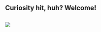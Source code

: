 ##  Curiosity hit, huh? Welcome!
<div style="display: inline_block"><br> 
<div> 
  <a href="https://www.linkedin.com/in/arthur-r-allen/" target="_blank"><img src="https://img.shields.io/badge/-LinkedIn-%230077B5?style=for-the-badge&logo=linkedin&logoColor=white" target="_blank"></a> 
</div>
